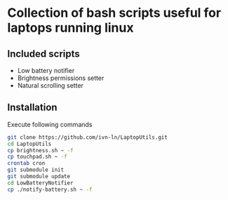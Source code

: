 # Collection of bash scripts useful for laptops running linux

## Included scripts
- Low battery notifier
- Brightness permissions setter
- Natural scrolling setter

## Installation
Execute following commands
```bash
git clone https://github.com/ivn-ln/LaptopUtils.git
cd LaptopUtils
cp brightness.sh ~ -f
cp touchpad.sh ~ -f
crontab cron
git submodule init
git submodule update
cd LowBatteryNotifier
cp ./notify-battery.sh ~ -f
```

